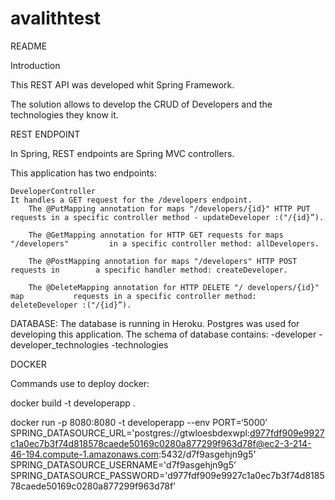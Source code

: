 # avalithtest
README



Introduction

This REST API was developed whit Spring Framework.

The solution allows to develop the CRUD of Developers and the technologies they know it.


REST ENDPOINT 

In Spring, REST endpoints are Spring MVC controllers.

This application has two endpoints:

	
	DeveloperController
	It handles a GET request for the /developers endpoint.
		The @PutMapping annotation for maps "/developers/{id}" HTTP PUT 			requests in a specific controller method - updateDeveloper :("/{id}”).

		The @GetMapping annotation for HTTP GET requests for maps "/developers" 		in a specific controller method: allDevelopers.

		The @PostMapping annotation for maps "/developers" HTTP POST requests in 		a specific handler method: createDeveloper.

		The @DeleteMapping annotation for HTTP DELETE "/ developers/{id}" map 			requests in a specific controller method: deleteDeveloper :("/{id}”).



DATABASE:
The database is running in Heroku. Postgres was used for developing this application.
The schema of database contains:
	-developer
	-developer_technologies 
	-technologies


DOCKER

Commands use to deploy docker:

docker build -t developerapp .

docker run -p 8080:8080 -t developerapp --env PORT=‘5000’ SPRING_DATASOURCE_URL='postgres://gtwloesbdexwpl:d977fdf909e9927c1a0ec7b3f74d818578caede50169c0280a877299f963d78f@ec2-3-214-46-194.compute-1.amazonaws.com:5432/d7f9asgehjn9g5'
SPRING_DATASOURCE_USERNAME='d7f9asgehjn9g5’
SPRING_DATASOURCE_PASSWORD='d977fdf909e9927c1a0ec7b3f74d818578caede50169c0280a877299f963d78f’
